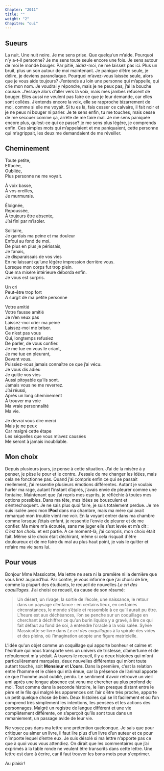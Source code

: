 ```yaml
---
Chapter: "2011"
title: ""
weight: "2"
Chapitre: "oui"
---
```

## Sueurs

La nuit. Une nuit noire. Je me sens prise. Que quelqu’un m’aide. Pourquoi n’y a-t-il personne? Je me sens toute seule encore une fois. Je sens autour de moi le monde bouger. Par pitié, aidez-moi, ne me laissez pas ici. Plus un bruit, plus un son autour de moi maintenant. Je panique d’être seule, je délire, je deviens paranoïaque. Pourquoi m’avez-vous laissée seule, alors que je vous aide toujours? J’entends au loin une personne qui m’appelle, qui crie mon nom. Je voudrai y répondre, mais je ne peux pas, j’ai la bouche cousue. J’essaye alors d’aller vers la voix, mais mes jambes refusent de bouger. Elles aussi ne veulent pas faire ce que je leur demande, car elles sont collées. J’entends encore la voix, elle se rapproche bizarrement de moi, comme si elle me voyait. Si tu es là, fais cesser ce calvaire, il fait noir et je ne peux ni bouger ni parler. Je te sens enfin, tu me touches, mais cesse de me secouer comme ça, arrête de me faire mal. Je me sens paniquée encore plus, qu’est-ce qui ce passe? je me sens plus légère, je comprends enfin. Ces simples mots qui m’appelaient et me paniquaient, cette personne qui m’agrippait, les deux me demandaient de me réveiller. 

## Cheminement

Toute petite,  
Effacée,  
Oubliée,  
Plus personne ne me voyait.

À voix basse,  
À vos oreilles,  
Je murmurais.

Éloignée,  
Repoussée,  
À toujours être absente,  
J’ai fini par m’isoler.

Solitaire,  
Je gardais ma peine et ma douleur  
Enfoui au fond de moi.  
De plus en plus je périssais,  
Je fanais,  
Je disparaissais de vos vies  
En ne laissant qu’une légère impression derrière vous.  
Lorsque mon corps fut trop plein.    
Que ma misère intérieure déborda enfin.  
Je vous est surpris.

Un cri  
Peut-être trop fort  
A surgit de ma petite personne  

Votre amitié  
Votre fausse amitié  
Je n’en veux pas  
Laissez-moi crier ma peine  
Laissez-moi me briser.  
Ce n’est pas vous  
Qui, longtemps refusiez  
De parler, de vous confier.  
Je me tue en vous le criant,  
Je me tue en pleurant,  
Devant vous.  
Puissiez-vous jamais connaître ce que j’ai vécu.  
Je vous dis adieu  
Je quitte vos vies  
Aussi pitoyable qu’ils sont.  
Jamais vous ne me reverrez.  
J’ai réussi,  
Après un long cheminement  
À trouver ma voie  
Ma vraie personnalité  
Ma vie.  

Je devrai vous dire merci  
Mais je ne peux  
Car malgré cette étape  
Les séquelles que vous m’avez causées  
Me seront à jamais inoubliable.

## Mon choix
Depuis plusieurs jours, je pense à cette situation. J’ai de la misère à y penser, je pèse le pour et le contre. J’essaie de me changer les idées, mais cela ne fonctionne pas. Quand j’ai compris enfin ce qui se passait réellement, j’ai ressentie plusieurs émotions différentes. Autant je voulais hurler ma rage, autant l’instant d’après, j’avais envie de pleurer comme une fontaine. Maintenant que j’ai repris mes esprits, je réfléchie à toutes mes options possibles. Dans ma tête, mes idées se bousculent et s’entrechoquent. Je ne sais plus quoi faire, je suis totalement perdue. Je me suis isolée avec mon **IPod** dans ma chambre, mais ma mère qui avait remarqué mon trouble vient me voir. En la voyant entrer dans ma chambre comme lorsque j’étais enfant, je ressentie l’envie de pleurer et de me confier. Ma mère m’a écoutée, sans me juger elle s’est levée et m’a dit : _C’est ton choix._ et est partie. À ce moment-là, j’ai compris, mon choix était fait. Même si le choix était déchirant, même si cela risquait d'être douloureux et de me faire du mal au plus haut point, je vais le quitter et refaire ma vie sans lui.

## Pour vous
Bonjour Mme Massicotte,
Ma lettre ne sera ni la première ni la dernière que vous lirez aujourd’hui. Par contre, je vous informe que j’ai choisi de lire, comme la plupart des étudiants, le recueil de nouvelles _Le cri des coquillages_. J’ai choisi ce recueil, èa cause de son résumé:
>Un désert, un rivage, la sortie de l’école, une naissance, le retour dans un paysage d’enfance : en certains lieux, en certaines circonstances, le monde s’étale et ressemble à ce qu’il aurait pu être. L’heure est aux déchéances, l’on se penche sur un coquillage en cherchant à déchiffrer ce qu’un burin liquide y a gravé, à lire ce qui fait défaut au fond de soi, à entendre l’oracle à la voix salée.
>Sylvie Massicotte se livre dans _Le cri des coquillages_ à la spirale des vides et des pleins, où l’imagination adopte une figure matricielle.

L'idée qu'un objet comme un coquillage qui apporte bonheur et calme et l'écriture qui nous transporte vers un univers de tristesse, d’amertume et de refoulement m'a séduit. 
À travers le recueil, il y a deux histoires qui m'ont particulièrement marquées, deux nouvelles différentes qui m’ont toute autant touché, soit **Monsieur** et **L’ours**. Dans la première, c’est la relation entre l’homme et le chien qui m’a émue, car la présence de l’animal apporte ce que l’homme avait oublié, perdu. Le sentiment d’avoir retrouvé un vieil ami après une longue absence est venu me chercher au plus profond de moi. Tout comme dans la seconde histoire, le lien presque distant entre le père et le fils qui malgré les apparences ont l’air d’être très proche, apporte un petit quelque chose de bien. 
Deux histoires qui se lit facilement et où l’on comprend très simplement les intentions, les pensées et les actions des personnages. Malgré un registre de langue différent et une vie complètement différente, on s’aperçoit qu’ils sont tous dans un remaniement, un passage avide de leur vie. 

Ne voyez pas dans ma lettre une prétention quelconque. Je sais que pour critiquer ou aimer un livre, il faut lire plus d’un livre d’un auteur et ce pour n’importe lequel d’entre eux. Je suis désolé si ma lettre n’apporte pas ce que à quoi vous vous attendiez. On dirait que les commentaires que j’ai exprimés à la table ronde ne veulent être transcrits dans cette lettre. Une lettre est dure à écrire, car il faut trouver les bons mots pour s'exprimer. 

Au plaisir!
